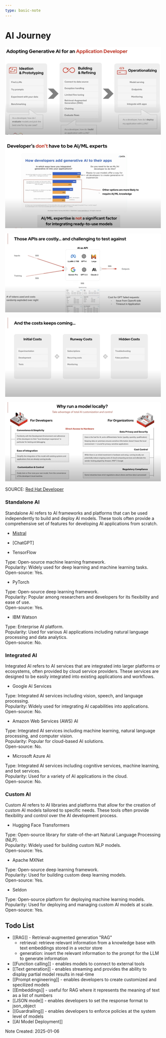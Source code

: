 ```yaml
---
type: basic-note
---
```


# AI Journey

![ai-journey](attachments/ai-journey.png)

![expertise](attachments/expertise.png)

![costly_1](attachments/costly_1.png)

![costly_2](attachments/costly_2.png)

![run_local](attachments/run_local.png)

SOURCE: [Red Hat Developer](https://www.youtube.com/watch?v=tZj8j3fdXy4)

### Standalone AI

Standalone AI refers to AI frameworks and platforms that can be used independently to build and deploy AI models. These tools often provide a comprehensive set of features for developing AI applications from scratch.

- [Mistral](https://console.mistral.ai/)

- [ChatGPT]

- TensorFlow

Type: Open-source machine learning framework.\
Popularity: Widely used for deep learning and machine learning tasks.\
Open-source: Yes.

- PyTorch

Type: Open-source deep learning framework.\
Popularity: Popular among researchers and developers for its flexibility and ease of use.\
Open-source: Yes.

- IBM Watson

Type: Enterprise AI platform.\
Popularity: Used for various AI applications including natural language processing and data analytics.\
Open-source: No.

### Integrated AI

Integrated AI refers to AI services that are integrated into larger platforms or ecosystems, often provided by cloud service providers. These services are designed to be easily integrated into existing applications and workflows.

- Google AI Services

Type: Integrated AI services including vision, speech, and language processing.\
Popularity: Widely used for integrating AI capabilities into applications.\
Open-source: No.

- Amazon Web Services (AWS) AI

Type: Integrated AI services including machine learning, natural language processing, and computer vision.\
Popularity: Popular for cloud-based AI solutions.\
Open-source: No.

- Microsoft Azure AI

Type: Integrated AI services including cognitive services, machine learning, and bot services.\
Popularity: Used for a variety of AI applications in the cloud.\
Open-source: No.

### Custom AI

Custom AI refers to AI libraries and platforms that allow for the creation of custom AI models tailored to specific needs. These tools often provide flexibility and control over the AI development process.

- Hugging Face Transformers

Type: Open-source library for state-of-the-art Natural Language Processing (NLP).\
Popularity: Widely used for building custom NLP models.\
Open-source: Yes.

- Apache MXNet

Type: Open-source deep learning framework.\
Popularity: Used for building custom deep learning models.\
Open-source: Yes.

- Seldon

Type: Open-source platform for deploying machine learning models.\
Popularity: Used for deploying and managing custom AI models at scale.\
Open-source: Yes.

## Todo List

- [[RAG]] - Retrieval-augmented generation "RAG" 
  - retrieval: retrieve relevant information from a knowledge base with text embeddings stored in a vector store
  - generation: insert the relevant information to the prompt for the LLM to generate information
- [[Function calling]] - enables models to connect to external tools
- [[Text generation]] - enables streaming and provides the ability to display partial model results in real-time
- [[Prompt engineering]] - enables developers to create customized and specilized models
- [[Embeddings]] - useful for RAG where it represents the meaning of text as a list of numbers
- [[JSON mode]] - enables developers to set the response format to json_object
- [[Guardrailing]] - enables developers to enforce policies at the system level of models
- [[AI Model Deployment]]

Note Created: 2025-01-06